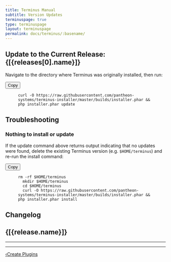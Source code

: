 ```yaml
---
title: Terminus Manual
subtitle: Version Updates
terminuspage: true
type: terminuspage
layout: terminuspage
permalink: docs/terminus/:basename/
---
```

<div class="container col-md-12" ng-app="terminusReleaseApp" ng-controller="terminusReleaseCtrl">
  <h2> Update to the Current Release: {[{releases[0].name}]}</h2>
  <p class="instruction">Navigate to the directory where Terminus was originally installed, then run:</p>
  <div class="copy-snippet">
    <button class="btn btn-default btn-clippy" data-clipboard-target="#terminus-update">Copy</button>
    <figure><pre id="terminus-update"><code class="command bash" data-lang="bash">curl -O https://raw.githubusercontent.com/pantheon-systems/terminus-installer/master/builds/installer.phar && php installer.phar update</code></pre></figure>
  </div>
  <h2>Troubleshooting</h2>
  <h3>Nothing to install or update</h3>
  <p class="instruction">If the update command above returns output indicating that no updates were found, delete the existing Terminus version (e.g. <code>$HOME/terminus</code>) and re-run the install command:</p>
  <div class="copy-snippet">
    <button class="btn btn-default btn-clippy" data-clipboard-target="#terminus-update-fail">Copy</button>
    <figure><pre id="terminus-update-fail"><code class="command bash" data-lang="bash">rm -rf $HOME/terminus
  mkdir $HOME/terminus
  cd $HOME/terminus
  curl -O https://raw.githubusercontent.com/pantheon-systems/terminus-installer/master/builds/installer.phar && php installer.phar install</code></pre></figure>
  </div>
  <h2>Changelog</h2>
  <div ng-repeat="release in releases| filter: greaterThan('id', 5224487)">
    <h2>{[{release.name}]}</h2>
    <md ng-model="release.body"></md>
    <hr>
  </div>
</div>
<div class="terminus-pager">
  <hr>
  <a style="float:left;" href="/docs/terminus/plugins/create"><span class="terminus-pager-lsaquo">&lsaquo;</span>Create Plugins</a>
</div>
